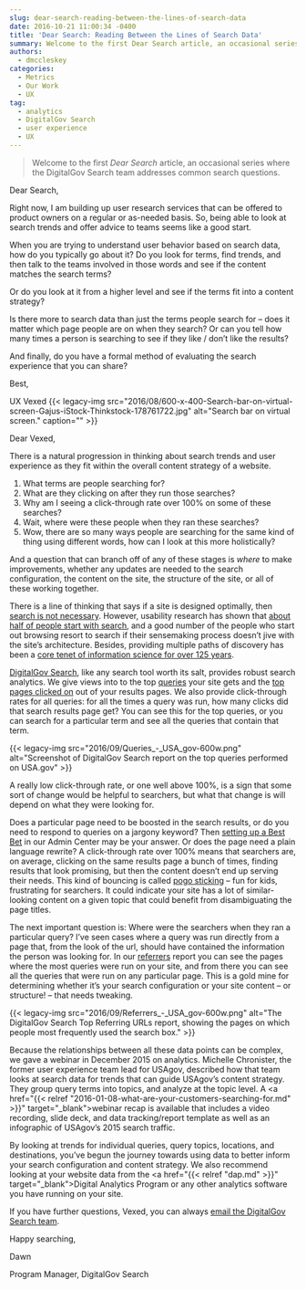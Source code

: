 ```yaml
---
slug: dear-search-reading-between-the-lines-of-search-data
date: 2016-10-21 11:00:34 -0400
title: 'Dear Search: Reading Between the Lines of Search Data'
summary: Welcome to the first Dear Search article, an occasional series where the DigitalGov Search team addresses common search questions. Dear Search, Right now, I am building up user research services that can be offered to product owners on a regular or as-needed basis. So, being able to look at search trends and offer advice to
authors:
  - dmccleskey
categories:
  - Metrics
  - Our Work
  - UX
tag:
  - analytics
  - DigitalGov Search
  - user experience
  - UX
---
```


> Welcome to the first _Dear Search_ article, an occasional series where the DigitalGov Search team addresses common search questions.

Dear Search,

Right now, I am building up user research services that can be offered to product owners on a regular or as-needed basis. So, being able to look at search trends and offer advice to teams seems like a good start.

When you are trying to understand user behavior based on search data, how do you typically go about it? Do you look for terms, find trends, and then talk to the teams involved in those words and see if the content matches the search terms?

Or do you look at it from a higher level and see if the terms fit into a content strategy?

Is there more to search data than just the terms people search for – does it matter which page people are on when they search? Or can you tell how many times a person is searching to see if they like / don’t like the results?

And finally, do you have a formal method of evaluating the search experience that you can share?

Best,
  
UX Vexed {{< legacy-img src="2016/08/600-x-400-Search-bar-on-virtual-screen-Gajus-iStock-Thinkstock-178761722.jpg" alt="Search bar on virtual screen." caption="" >}} 

Dear Vexed,

There is a natural progression in thinking about search trends and user experience as they fit within the overall content strategy of a website.

  1. What terms are people searching for?
  2. What are they clicking on after they run those searches?
  3. Why am I seeing a click-through rate over 100% on some of these searches?
  4. Wait, where were these people when they ran these searches?
  5. Wow, there are so many ways people are searching for the same kind of thing using different words, how can I look at this more holistically?

And a question that can branch off of any of these stages is _where_ to make improvements, whether any updates are needed to the search configuration, the content on the site, the structure of the site, or all of these working together.

There is a line of thinking that says if a site is designed optimally, then <a href="https://books.google.com/books?id=LzgNHuKKGJIC&pg=PA41&lpg=PA41&dq=site+design+%22don%27t+need+search%22&source=bl&ots=sAd_zUGwQD&sig=XyGaXabkZtTT8cy_Kdw1R3sirtQ&hl=en&sa=X&ved=0ahUKEwjY58qz_u_KAhVFGh4KHfnuAYoQ6AEIMDAB#v=onepage&q=site%20design%20%22don't%20need%20search%22&f=false" target="_blank">search is not necessary</a>. However, usability research has shown that <a href="http://chil.rice.edu/research/pdf/KatzByrne03.pdf" target="_blank">about half of people start with search</a>, and a good number of the people who start out browsing resort to search if their sensemaking process doesn’t jive with the site’s architecture. Besides, providing multiple paths of discovery has been a <a href="https://en.wikipedia.org/wiki/Library_catalog" target="_blank">core tenet of information science for over 125 years</a>.

<a href="http://search.WHATEVER" target="_blank">DigitalGov Search</a>, like any search tool worth its salt, provides robust search analytics. We give views into to the top <a href="http://search.digitalgov.gov/manual/queries.html" target="_blank">queries</a> your site gets and the <a href="http://search.digitalgov.gov/manual/clicks.html" target="_blank">top pages clicked on</a> out of your results pages. We also provide click-through rates for all queries: for all the times a query was run, how many clicks did that search results page get? You can see this for the top queries, or you can search for a particular term and see all the queries that contain that term.

{{< legacy-img src="2016/09/Queries\_-\_USA_gov-600w.png" alt="Screenshot of DigitalGov Search report on the top queries performed on USA.gov" >}}

A really low click-through rate, or one well above 100%, is a sign that some sort of change would be helpful to searchers, but what that change is will depend on what they were looking for.

Does a particular page need to be boosted in the search results, or do you need to respond to queries on a jargony keyword? Then <a href="http://search.digitalgov.gov/manual/best-bets.html" target="_blank">setting up a Best Bet</a> in our Admin Center may be your answer. Or does the page need a plain language rewrite? A click-through rate over 100% means that searchers are, on average, clicking on the same results page a bunch of times, finding results that look promising, but then the content doesn’t end up serving their needs. This kind of bouncing is called <a href="https://www.nngroup.com/articles/pogo-sticking/" target="_blank">pogo sticking</a> &#8211; fun for kids, frustrating for searchers. It could indicate your site has a lot of similar-looking content on a given topic that could benefit from disambiguating the page titles.

The next important question is: Where were the searchers when they ran a particular query? I’ve seen cases where a query was run directly from a page that, from the look of the url, should have contained the information the person was looking for. In our <a href="http://search.digitalgov.gov/manual/referrers.html" target="_blank">referrers</a> report you can see the pages where the most queries were run on your site, and from there you can see all the queries that were run on any particular page. This is a gold mine for determining whether it’s your search configuration or your site content &#8211; or structure! &#8211; that needs tweaking.

{{< legacy-img src="2016/09/Referrers\_-\_USA_gov-600w.png" alt="The DigitalGov Search Top Referring URLs report, showing the pages on which people most frequently used the search box." >}}

Because the relationships between all these data points can be complex, we gave a webinar in December 2015 on analytics. Michelle Chronister, the former user experience team lead for USAgov, described how that team looks at search data for trends that can guide USAgov’s content strategy. They group query terms into topics, and analyze at the topic level. A <a href="{{< relref "2016-01-08-what-are-your-customers-searching-for.md" >}}" target="_blank">webinar recap</a> is available that includes a video recording, slide deck, and data tracking/report template as well as an infographic of USAgov’s 2015 search traffic.

By looking at trends for individual queries, query topics, locations, and destinations, you’ve begun the journey towards using data to better inform your search configuration and content strategy. We also recommend looking at your website data from the <a href="{{< relref "dap.md" >}}" target="_blank">Digital Analytics Program</a> or any other analytics software you have running on your site.

If you have further questions, Vexed, you can always <a href="search@support.WHATEVER" target="_blank">email the DigitalGov Search team</a>.

Happy searching,
  
Dawn
  
Program Manager, DigitalGov Search